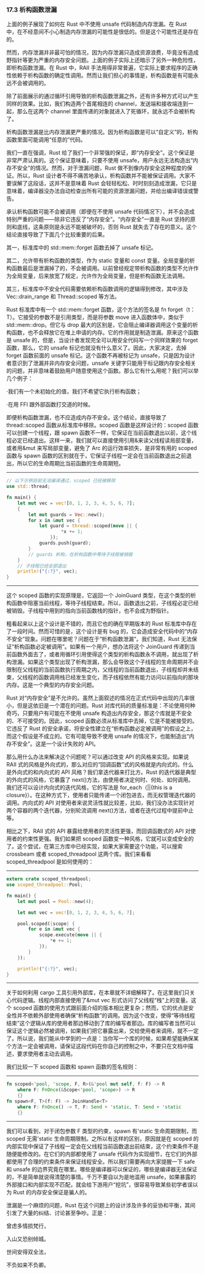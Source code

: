### 17.3 析构函数泄漏

上面的例子展现了如何在 Rust 中不使用 unsafe 代码制造内存泄漏。在 Rust 中，在不经意间不小心制造内存泄漏的可能性是很低的。但是这个可能性还是存在的。

然而，内存泄漏并非最可怕的情况，因为内存泄漏只造成资源浪费，毕竟没有造成野指针等更为严重的内存安全问题。上面的例子实际上还暗示了另外一种危险性，即析构函数泄漏。在 Rust 中，RAII 手法用得非常普遍，它实际上要求程序的正确性依赖于析构函数的确定性调用。然而让我们担心的事情是，析构函数是有可能永远不会被调用的。

除了前面展示的通过循环引用导致的析构函数泄漏之外，还有许多种方式可以产生同样的效果。比如，我们构造两个首尾相连的 channel，发送端和接收端连到一起，那么在这两个 channel 里面传递的对象就进入了死循环，就永远不会被析构了。

析构函数泄漏是比内存泄漏更严重的情况。因为析构函数是可以“自定义”的，析构函数里面可能调用“任意的”代码。

我们一直在强调，Rust 给了我们一个非常强的保证，即“内存安全”。这个保证是非常严肃认真的。这个保证意味着，只要不使用 unsafe，用户永远无法构造出“内存不安全”的情况。然而，对于泄漏问题，Rust 做不到像内存安全这种程度的保证。所以，Rust 设计者不得不痛苦地承认，析构函数并不能被保证调用。大家不要误解了这段话，这并不是意味着 Rust 会轻轻松松、时时刻刻造成泄漏，它只是意味着，编译器没办法自动检查出所有可能的资源泄漏问题，并给出编译错误或警告。

承认析构函数可能不会被调用（即便在不使用 unsafe 代码情况下），并不会造成特别严重的问题——除非它违反了“内存安全”。“内存安全”一直是 Rust 坚持的原则和底线，这条原则是永远不能被破坏的，否则 Rust 就失去了存在的意义。这个结论直接导致了下面几个比较重要的后果。

其一，标准库中的 std::mem::forget 函数去掉了 unsafe 标记。

其二，允许带有析构函数的类型，作为 static 变量和 const 变量。全局变量的析构函数最后是泄漏掉了的，不会被调用。以前曾经规定带析构函数的类型不允许作为全局变量，后来放宽了规定，允许作为全局变量，但是析构函数无法调用。

其三，标准库中不安全代码需要依赖析构函数调用的逻辑得到修改，其中涉及 Vec::drain\_range 和 Thread::scoped 等方法。

Rust 标准库中有一个 std::mem::forget 函数，这个方法的签名是 fn forget<T>（t：T）。它接受的参数不是引用类型，而是将参数 move 进入函数体中，类似于 std::mem::drop。但它与 drop 最大的区别是，它会阻止编译器调用这个变量的析构函数，也不会释放它在堆上申请的内存。它的作用就是制造泄漏。原来这个函数是 unsafe 的，但是，当设计者发现完全可以用安全代码写一个同样效果的 forget 函数，那么，它的 unsafe 标记也就没有什么意义了。因此，大家决定，去掉 forget 函数前面的 unsafe 标记。这个函数不再被标记为 unsafe，只是因为设计者意识到了泄漏并非内存安全问题，unsafe 关键字只能用于标记跟内存安全相关的问题，并非意味着鼓励用户随意使用这个函数。那么它有什么用呢？我们可以举几个例子：

·我们有一个未初始化的值，我们不希望它执行析构函数；

·在用 FFI 跟外部函数打交道的时候。

即便析构函数泄漏，也不应造成内存不安全。这个结论，直接导致了 thread::scoped 函数从标准库中移除。scoped 函数是这样设计的：scoped 函数可以创建一个线程，跟 spawn 函数不一样，它保证在当前函数退出以前，这个线程必定已经退出。这样一来，我们就可以直接使用引用&来读父线程读局部变量，或者用&mut 来写局部变量，避免了 Arc 的运行效率损失，是非常有用的 scoped 函数与 spawn 函数的区别就在于，它保证子线程一定会在当前函数退出之前退出，所以它的生命周期比当前函数的生命周期短。

---

```rust
// 以下示例目前无法编译通过，scoped 已经被移除
use std::thread;

fn main() {
    let mut vec = vec![0, 1, 2, 3, 4, 5, 6, 7];
    {
        let mut guards = Vec::new();
        for x in &mut vec {
            let guard = thread::scoped(move || {
                    *x += 1;
                });
            guards.push(guard);
        }
        // guards 析构，在析构函数中等待子线程被销毁
    }
    // 子线程已经全部退出
    println!("{:?}", vec);
}
```

---

这个 scoped 函数的实现原理是，它返回一个 JoinGuard 类型，在这个类型的析构函数中阻塞当前线程，等待子线程结束。所以，函数退出之前，子线程必定已经被销毁。子线程中用到的指向当前函数栈的指针，也不会成为野指针。

粗看起来以上这个设计是不错的，而且它也的确在早期版本的 Rust 标准库中存在了一段时间。然而可惜的是，这个设计是有 bug 的，它会造成安全代码中的“内存不安全”现象。问题在哪里呢？问题在于“析构函数泄漏”。我们知道，Rust 无法保证“析构函数必定被调用”。如果有一个用户，想办法将这个 JoinGuard 传递到当前函数外面去了，或者用循环引用使得这个类型的析构函数永不调用，就出现了析构泄漏。如果这个类型出现了析构泄漏，那么会导致这个子线程的生命周期并不会限制在父线程的当前函数执行周期之内，父线程的当前函数退出，子线程却并未结束，父线程的函数调用栈已经发生变化，而子线程依然有能力访问以前指向的那块内存。这是一个典型的内存安全问题。

Rust 对“内存安全”是不允许的。虽然上面叙述的情况在正式代码中出现的几率很小，但是这依旧是一个潜在的问题。Rust 对库代码的质量标准是：不论使用何种奇巧，只要用户有可能在不使用 unsafe 构造出内存安全，那这个库就是不安全的、不可接受的。因此，scoped 函数必须从标准库中去掉，它是不能被接受的。它违反了 Rust 的安全承诺，将安全性建立在“析构函数必定被调用”的假设之上，而这个假设是不成立的。它有可能导致不使用 unsafe 的情况下，也能制造出“内存不安全”。这是一个设计失败的 API。

那么用什么办法来解决这个问题呢？可以通过改变 API 的风格来实现。如果说 RAII 式的风格是外向式的，那么对应的“回调函数”式的风格就是内向式的。什么是外向式的和内向式的 API 风格？我们拿迭代器来打比方。Rust 的迭代器是典型的外向式的风格，它暴露了 next()方法，由使用者决定何时、何处、如何调用。我们还可以设计内向式的迭代风格，它的写法是 for\_each（||{this is a closure}）。在这种方式下，使用者只能传递一个闭包进去，而无权管理迭代器的调用。内向式的 API 对使用者来说灵活性就比较差，比如，我们没办法实现针对两个容器的两个迭代器，分别轮流调用 next()方法，或者在迭代过程中提前中止等。

相比之下，RAII 式的 API 暴露给使用者的灵活性更强，而回调函数式的 API 对使用者的约束性更强。我们如果把 scoped 函数变一种风格，它就可以变成安全的了。这个尝试，在第三方库中已经实现，如果大家需要这个功能，可以搜索 crossbeam 或者 scoped\_threadpool 这两个库。我们来看看 scoped\_threadpool 是如何使用的：

---

```rust
extern crate scoped_threadpool;
use scoped_threadpool::Pool;

fn main() {
    let mut pool = Pool::new(4);

    let mut vec = vec![0, 1, 2, 3, 4, 5, 6, 7];

    pool.scoped(|scope| {
        for e in &mut vec {
            scope.execute(move || {
                *e += 1;
            });
        }
    });

    println!("{:?}", vec);
}
```

---

关于如何利用 cargo 工具引用外部库，在本章就不详细解释了。在这里我们只关心代码逻辑。线程内部直接使用了&mut vec 形式访问了父线程“栈”上的变量。这个 scoped 函数的使用方式跟前面介绍的版本相比更复杂；然而，它的优点是安全性并不依赖外部使用者确保“析构函数”的调用。因为这个改变，使得“等待线程结束”这个逻辑从库的使用者那边移动到了库的编写者那边。库的编写者当然可以保证这个逻辑必然被调用，如果我们把它暴露出来，交给使用者来调用，就不一定了。所以说，我们能从中学到的一点是：当你写一个库的时候，如果希望能确保某个方法一定会被调用，请保证这段代码在你自己的控制之中，不要只在文档中描述，要求使用者主动去调用。

我们比较一下 scoped 函数和 spawn 函数的签名规则：

---

```rust
fn scoped<'pool, 'scope, F, R>(&'pool mut self, f: F) -> R
    where F: FnOnce(&Scope<'pool, 'scope>) -> R
    {}
fn spawn<F, T>(f: F) -> JoinHandle<T>
    where F: FnOnce() -> T, F: Send + 'static, T: Send + 'static
    {}
```

---

我们可以看到，对于闭包参数 F 类型的约束，spawn 有'static 生命周期限制，而 scoped 无需'static 生命周期限制。之所以有这样的区别，原因就是在 scoped 的内部实现中保证了子线程一定会在父线程当前函数退出前结束，这个约束条件不是随便能修改的。在它们的内部都使用了 unsafe 代码作为实现细节，在它们的外部都使用了合理的约束条件来保证线程安全。所以我们需要再向大家提醒一下 safe 和 unsafe 的边界究竟在哪里。哪些是编译器可以保证的，哪些是编译器无法保证的，不是简单就说得清楚的事情。千万不要自以为是地滥用 unsafe，如果暴露的外部接口和内部实现不匹配，就会给下游用户“挖坑”，很容易导致某些初学者误以为 Rust 的内存安全保证是骗人的。

泄漏是一个麻烦的问题，Rust 在这个问题上的设计涉及许多的妥协和平衡，其间引发了大量的纠结、讨论甚至争吵。正是：

曾虑多情损梵行，

入山又恐别倾城。

世间安得双全法，

不负如来不负卿。

